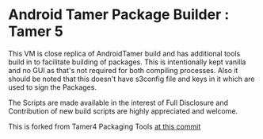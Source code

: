 # Android Tamer Package Builder : Tamer 5

This VM is close replica of AndroidTamer build and has additional tools build
in to facilitate building of packages. 
This is intentionally kept vanilla and no GUI as that's not required for both
compiling processes. Also it should be noted that this doesn't have s3config
file and keys in it which are used to sign the Packages.

The Scripts are made available in the interest of Full Disclosure and
Contribution of new build scripts are highly appreciated and welcome.


This is forked from Tamer4 Packaging Tools [at this commit](https://github.com/AndroidTamer/Packaging_Tools/commit/9fc98d53efd36e59288b7395293aa0753b6f75df?diff=unified)